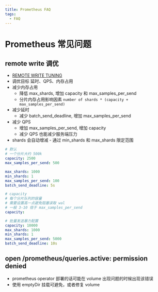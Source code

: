 ```yaml
---
title: Prometheus FAQ
tags:
  - FAQ
---
```


# Prometheus 常见问题

## remote write 调优

- [REMOTE WRITE TUNING](https://prometheus.io/docs/practices/remote_write/)
- 调优目标 延时、QPS、内存占用
- 减少内存占用
  - 降低 max_shards, 增加 capacity 和 max_samples_per_send
  - 分片内存占用影响因素 `number of shards * (capacity + max_samples_per_send)`
- 减少延时
  - 减少 batch_send_deadline, 增加 max_samples_per_send
- 减少 QPS
  - 增加 max_samples_per_send, 增加 capacity
  - 减少 QPS 也能减少服务端压力
- shards 会自动增减 - 通过 min_shards 和 max_shards 限定范围

```yaml
# 默认
# 一个分片大约 500k
capacity: 2500
max_samples_per_send: 500

max_shards: 1000
min_shards: 1
max_samples_per_send: 100
batch_send_deadline: 5s

# capacity
# 每个分片队列的容量
# 需要设置高一点避免阻塞读取 wal
# 一般 3-10 倍于 max_samples_per_send
capacity:

# 批量发送暴力配置
capacity: 10000
max_shards: 1000
min_shards: 1
max_samples_per_send: 5000
batch_send_deadline: 10s
```

## open /prometheus/queries.active: permission denied

- prometheus operator 部署的话可能在 volume 出现问题的时候出现该错误
- 使用 emptyDir 挂载可避免，或者修复 volume
